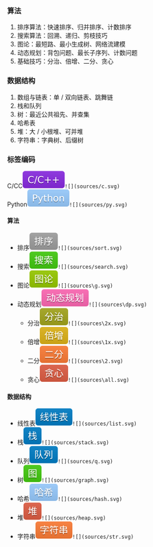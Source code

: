 ﻿---
typora-root-url: ..
---

### 算法

1. 排序算法：快速排序、归并排序、计数排序
2. 搜索算法：回溯、递归、剪枝技巧
3. 图论：最短路、最小生成树、网络流建模
4. 动态规划：背包问题、最长子序列、计数问题
5. 基础技巧：分治、倍增、二分、贪心

### 数据结构

1. 数组与链表：单 / 双向链表、跳舞链
2. 栈和队列
3. 树：最近公共祖先、并查集
4. 哈希表
5. 堆：大 / 小根堆、可并堆
6. 字符串：字典树、后缀树





### 标签编码
C/CC![](c.svg)`![](sources/c.svg)`  
Python![](py.svg)`![](sources/py.svg)`
#### 算法
- 排序![](sort.svg)`![](sources/sort.svg)` 
- 搜索![](search.svg)`![](sources/search.svg)`
- 图论![](g.svg)`![](sources\g.svg)`
- 动态规划![](dp.svg)`![](sources\dp.svg)`
	- 分治![](2x.svg)`![](sources\2x.svg)`  
	- 倍增![](1x.svg)`![](sources\1x.svg)`  
	- 二分![](2.svg)`![](sources\2.svg)`  
	- 贪心![](all.svg)`![](sources\all.svg)`

#### 数据结构
- 线性表![](list.svg)`![](sources/list.svg)`
- 栈![](stack.svg)`![](sources/stack.svg)`
- 队列![](q.svg)`![](sources/q.svg)`
- 树![](graph.svg)`![](sources/graph.svg)`
- 哈希![](hash.svg)`![](sources/hash.svg)`
- 堆![](heap.svg)`![](sources/heap.svg)`
- 字符串![](str.svg)`![](sources/str.svg)`